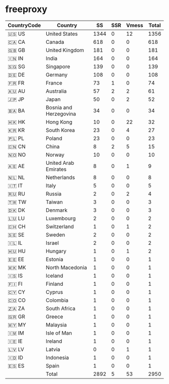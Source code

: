 # freeproxy

|CountryCode|Country|SS|SSR|Vmess|Total|
|  ----  | ----  |  ----  | ----  |  ----  | ----  |
|🇺🇸 US|United States|1344|0|12|1356|
|🇨🇦 CA|Canada|618|0|0|618|
|🇬🇧 GB|United Kingdom|181|0|0|181|
|🇮🇳 IN|India|164|0|0|164|
|🇸🇬 SG|Singapore|139|0|0|139|
|🇩🇪 DE|Germany|108|0|0|108|
|🇫🇷 FR|France|73|1|0|74|
|🇦🇺 AU|Australia|57|2|2|61|
|🇯🇵 JP|Japan|50|0|2|52|
|🇧🇦 BA|Bosnia and Herzegovina|34|0|0|34|
|🇭🇰 HK|Hong Kong|10|0|22|32|
|🇰🇷 KR|South Korea|23|0|4|27|
|🇵🇱 PL|Poland|23|0|0|23|
|🇨🇳 CN|China|8|2|5|15|
|🇳🇴 NO|Norway|10|0|0|10|
|🇦🇪 AE|United Arab Emirates|8|0|1|9|
|🇳🇱 NL|Netherlands|8|0|0|8|
|🇮🇹 IT|Italy|5|0|0|5|
|🇷🇺 RU|Russia|2|0|2|4|
|🇹🇼 TW|Taiwan|3|0|0|3|
|🇩🇰 DK|Denmark|3|0|0|3|
|🇱🇺 LU|Luxembourg|2|0|0|2|
|🇨🇭 CH|Switzerland|1|0|1|2|
|🇸🇪 SE|Sweden|2|0|0|2|
|🇮🇱 IL|Israel|2|0|0|2|
|🇭🇺 HU|Hungary|1|0|1|2|
|🇪🇪 EE|Estonia|1|0|0|1|
|🇲🇰 MK|North Macedonia|1|0|0|1|
|🇮🇸 IS|Iceland|1|0|0|1|
|🇫🇮 FI|Finland|1|0|0|1|
|🇨🇾 CY|Cyprus|1|0|0|1|
|🇨🇴 CO|Colombia|1|0|0|1|
|🇿🇦 ZA|South Africa|1|0|0|1|
|🇬🇷 GR|Greece|1|0|0|1|
|🇲🇾 MY|Malaysia|1|0|0|1|
|🇮🇲 IM|Isle of Man|1|0|0|1|
|🇮🇪 IE|Ireland|1|0|0|1|
|🇱🇻 LV|Latvia|0|0|1|1|
|🇮🇩 ID|Indonesia|1|0|0|1|
|🇪🇸 ES|Spain|1|0|0|1|
||Total|2892|5|53|2950|
